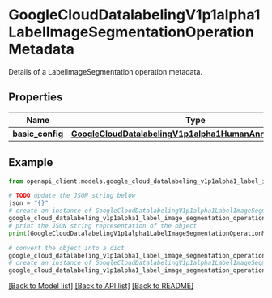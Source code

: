 # GoogleCloudDatalabelingV1p1alpha1LabelImageSegmentationOperationMetadata

Details of a LabelImageSegmentation operation metadata.

## Properties

Name | Type | Description | Notes
------------ | ------------- | ------------- | -------------
**basic_config** | [**GoogleCloudDatalabelingV1p1alpha1HumanAnnotationConfig**](GoogleCloudDatalabelingV1p1alpha1HumanAnnotationConfig.md) |  | [optional] 

## Example

```python
from openapi_client.models.google_cloud_datalabeling_v1p1alpha1_label_image_segmentation_operation_metadata import GoogleCloudDatalabelingV1p1alpha1LabelImageSegmentationOperationMetadata

# TODO update the JSON string below
json = "{}"
# create an instance of GoogleCloudDatalabelingV1p1alpha1LabelImageSegmentationOperationMetadata from a JSON string
google_cloud_datalabeling_v1p1alpha1_label_image_segmentation_operation_metadata_instance = GoogleCloudDatalabelingV1p1alpha1LabelImageSegmentationOperationMetadata.from_json(json)
# print the JSON string representation of the object
print(GoogleCloudDatalabelingV1p1alpha1LabelImageSegmentationOperationMetadata.to_json())

# convert the object into a dict
google_cloud_datalabeling_v1p1alpha1_label_image_segmentation_operation_metadata_dict = google_cloud_datalabeling_v1p1alpha1_label_image_segmentation_operation_metadata_instance.to_dict()
# create an instance of GoogleCloudDatalabelingV1p1alpha1LabelImageSegmentationOperationMetadata from a dict
google_cloud_datalabeling_v1p1alpha1_label_image_segmentation_operation_metadata_from_dict = GoogleCloudDatalabelingV1p1alpha1LabelImageSegmentationOperationMetadata.from_dict(google_cloud_datalabeling_v1p1alpha1_label_image_segmentation_operation_metadata_dict)
```
[[Back to Model list]](../README.md#documentation-for-models) [[Back to API list]](../README.md#documentation-for-api-endpoints) [[Back to README]](../README.md)


